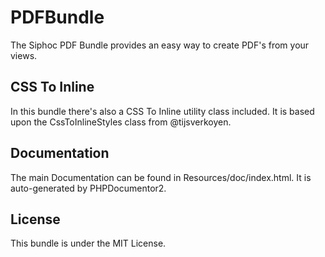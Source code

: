 # PDFBundle
The Siphoc PDF Bundle provides an easy way to create PDF's from your views.

## CSS To Inline
In this bundle there's also a CSS To Inline utility class included. It is based
upon the CssToInlineStyles class from @tijsverkoyen.

## Documentation
The main Documentation can be found in Resources/doc/index.html. It is
auto-generated by PHPDocumentor2.

## License
This bundle is under the MIT License.
